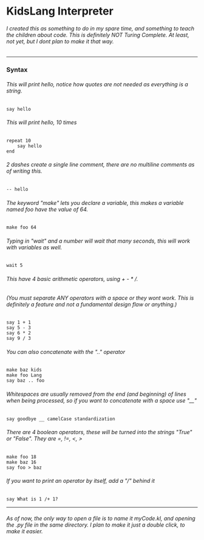 # KidsLang Interpreter
###### I created this as something to do in my spare time, and something to teach the children about code. This is definitely NOT Turing Complete. At least, not yet, but I dont plan to make it that way. 
------------
### Syntax
###### This will print hello, notice how quotes are not needed as everything is a string.
```
say hello
```
###### This will print hello, 10 times
```
repeat 10
    say hello
end
```
###### 2 dashes create a single line comment, there are no multiline comments as of writing this.
```
-- hello
```
###### The keyword "make" lets you declare a variable, this makes a variable named foo have the value of 64.
```
make foo 64
```
###### Typing in "wait" and a number will wait that many seconds, this will work with variables as well.
```
wait 5
```
###### This have 4 basic arithmetic operators, using + - * /.
###### (You must separate ANY operators with a space or they wont work. This is *definitely* a feature and not a fundamental design flaw or anything.)
```
say 1 + 1
say 5 - 3
say 6 * 2
say 9 / 3
```
###### You can also concatenate with the ".." operator
```
make baz kids
make foo Lang
say baz .. foo
```
###### Whitespaces are usually removed from the end (and beginning) of lines when being processed, so if you want to concatenate with a space use "__"
```
say goodbye __ camelCase standardization
```
###### There are 4 boolean operators, these will be turned into the strings "True" or "False". They are =, !=, <, >
```
make foo 18
make baz 16
say foo > baz
```
###### If you want to print an operator by itself, add a "/" behind it
```
say What is 1 /+ 1?
```
------------
###### As of now, the only way to open a file is to name it myCode.kl, and opening the .py file in the same directory. I plan to make it just a double click, to make it easier.

